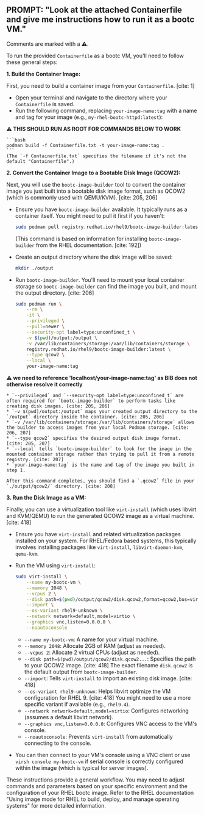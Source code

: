 ## PROMPT: "Look at the attached Containerfile and give me instructions how to run it as a bootc VM."

Comments are marked with a :warning:.

To run the provided `Containerfile` as a bootc VM, you'll need to follow these general steps:

**1. Build the Container Image:**

First, you need to build a container image from your `Containerfile`. [cite: 1]

* Open your terminal and navigate to the directory where your `Containerfile` is saved.
* Run the following command, replacing `your-image-name:tag` with a name and tag for your image (e.g., `my-rhel-bootc-httpd:latest`):

**:warning: THIS SHOULD RUN AS ROOT FOR COMMANDS BELOW TO WORK**

    ```bash
    podman build -f Containerfile.txt -t your-image-name:tag .
    ```
    (The `-f Containerfile.txt` specifies the filename if it's not the default "Containerfile".)

**2. Convert the Container Image to a Bootable Disk Image (QCOW2):**

Next, you will use the `bootc-image-builder` tool to convert the container image you just built into a bootable disk image format, such as QCOW2 (which is commonly used with QEMU/KVM). [cite: 205, 206]

* Ensure you have `bootc-image-builder` available. It typically runs as a container itself. You might need to pull it first if you haven't:

    ```bash
    sudo podman pull registry.redhat.io/rhel9/bootc-image-builder:latest
    ```
    (This command is based on information for installing `bootc-image-builder` from the RHEL documentation. [cite: 192])
* Create an output directory where the disk image will be saved:

    ```bash
    mkdir ./output
    ```
* Run `bootc-image-builder`. You'll need to mount your local container storage so `bootc-image-builder` can find the image you built, and mount the output directory. [cite: 206]

    ```bash
    sudo podman run \
        --rm \
        -it \
        --privileged \
        --pull=newer \
        --security-opt label=type:unconfined_t \
        -v $(pwd)/output:/output \
        -v /var/lib/containers/storage:/var/lib/containers/storage \
        registry.redhat.io/rhel9/bootc-image-builder:latest \
        --type qcow2 \
        --local \
        your-image-name:tag
    ```
**:warning: we need to reference 'localhost/your-image-name:tag' as BIB does not otherwise resolve it correctly**

    * `--privileged` and `--security-opt label=type:unconfined_t` are often required for `bootc-image-builder` to perform tasks like creating disk images. [cite: 205, 206]
    * `-v $(pwd)/output:/output` maps your created output directory to the `/output` directory inside the container. [cite: 205, 206]
    * `-v /var/lib/containers/storage:/var/lib/containers/storage` allows the builder to access images from your local Podman storage. [cite: 206, 207]
    * `--type qcow2` specifies the desired output disk image format. [cite: 205, 207]
    * `--local` tells `bootc-image-builder` to look for the image in the mounted container storage rather than trying to pull it from a remote registry. [cite: 207]
    * `your-image-name:tag` is the name and tag of the image you built in step 1.

    After this command completes, you should find a `.qcow2` file in your `./output/qcow2/` directory. [cite: 208]

**3. Run the Disk Image as a VM:**

Finally, you can use a virtualization tool like `virt-install` (which uses libvirt and KVM/QEMU) to run the generated QCOW2 image as a virtual machine. [cite: 418]

* Ensure you have `virt-install` and related virtualization packages installed on your system. For RHEL/Fedora based systems, this typically involves installing packages like `virt-install`, `libvirt-daemon-kvm`, `qemu-kvm`.
* Run the VM using `virt-install`:

    ```bash
    sudo virt-install \
        --name my-bootc-vm \
        --memory 2048 \
        --vcpus 2 \
        --disk path=$(pwd)/output/qcow2/disk.qcow2,format=qcow2,bus=virtio \
        --import \
        --os-variant rhel9-unknown \
        --network network=default,model=virtio \
        --graphics vnc,listen=0.0.0.0 \
        --noautoconsole
    ```

    * `--name my-bootc-vm`: A name for your virtual machine.
    * `--memory 2048`: Allocate 2GB of RAM (adjust as needed).
    * `--vcpus 2`: Allocate 2 virtual CPUs (adjust as needed).
    * `--disk path=$(pwd)/output/qcow2/disk.qcow2...`: Specifies the path to your QCOW2 image. [cite: 418] The exact filename `disk.qcow2` is the default output from `bootc-image-builder`.
    * `--import`: Tells `virt-install` to import an existing disk image. [cite: 418]
    * `--os-variant rhel9-unknown`: Helps libvirt optimize the VM configuration for RHEL 9. [cite: 418] You might need to use a more specific variant if available (e.g., `rhel9.4`).
    * `--network network=default,model=virtio`: Configures networking (assumes a default libvirt network).
    * `--graphics vnc,listen=0.0.0.0`: Configures VNC access to the VM's console.
    * `--noautoconsole`: Prevents `virt-install` from automatically connecting to the console.

* You can then connect to your VM's console using a VNC client or use `virsh console my-bootc-vm` if serial console is correctly configured within the image (which is typical for server images).

These instructions provide a general workflow. You may need to adjust commands and parameters based on your specific environment and the configuration of your RHEL bootc image. Refer to the RHEL documentation "Using image mode for RHEL to build, deploy, and manage operating systems" for more detailed information.
